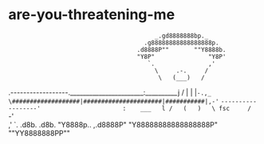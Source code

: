 # are-you-threatening-me

                                             _.gd8888888bp._
                                          .g88888888888888888p.
                                        .d8888P""       ""Y8888b.
                                        "Y8P"               "Y8P'
                                           `.               ,'
                                             \     .-.     /
                                              \   (___)   /
   .------------------._______________________:__________j
  /                   |                      |           |`-.,_
  \###################|######################|###########|,-'`
   `------------------'                       :    ___   l
                                              /   (   )   \
                                     fsc     /     `-'     \
                                           ,'               `.
                                        .d8b.               .d8b.
                                        "Y8888p..       ,.d8888P"
                                          "Y88888888888888888P"
                                             ""YY8888888PP""
                                             
